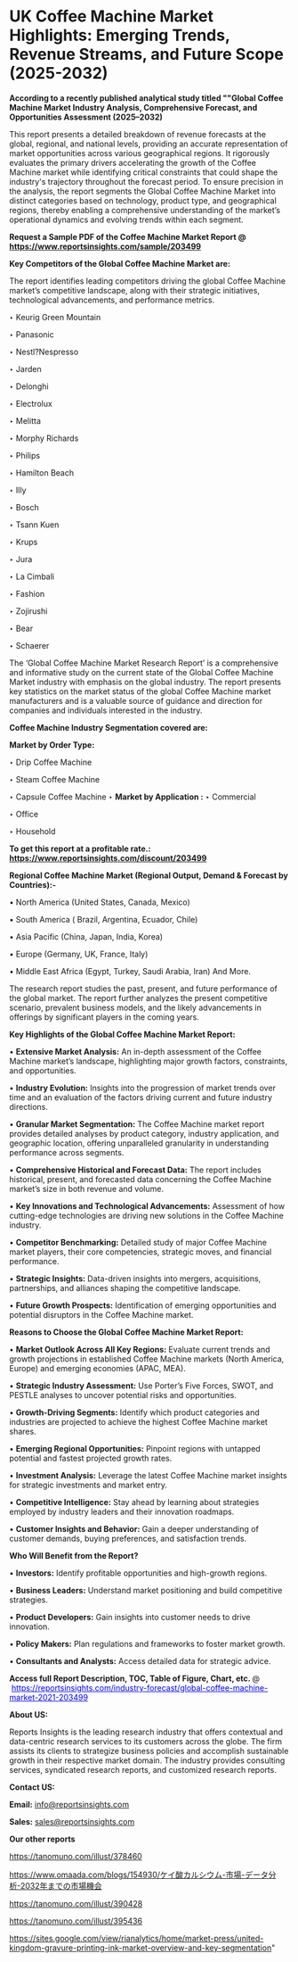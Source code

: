 # UK Coffee Machine Market Highlights: Emerging Trends, Revenue Streams, and Future Scope (2025-2032)

<strong>According to a recently published analytical study titled ""Global Coffee Machine Market Industry Analysis, Comprehensive Forecast, and Opportunities Assessment (2025–2032)</strong>

This report presents a detailed breakdown of revenue forecasts at the global, regional, and national levels, providing an accurate representation of market opportunities across various geographical regions. It rigorously evaluates the primary drivers accelerating the growth of the Coffee Machine market while identifying critical constraints that could shape the industry's trajectory throughout the forecast period. To ensure precision in the analysis, the report segments the Global Coffee Machine Market into distinct categories based on technology, product type, and geographical regions, thereby enabling a comprehensive understanding of the market’s operational dynamics and evolving trends within each segment.

<strong>Request a Sample PDF of the Coffee Machine Market Report </strong><strong>@<a href=https://www.reportsinsights.com/sample/203499 style=color:#0000ff;> https://www.reportsinsights.com/sample/203499</a></strong></font>

<strong>Key Competitors of the Global Coffee Machine Market are:</strong>

The report identifies leading competitors driving the global Coffee Machine market’s competitive landscape, along with their strategic initiatives, technological advancements, and performance metrics.

‣ Keurig Green Mountain

‣ Panasonic

‣ Nestl?Nespresso

‣ Jarden

‣ Delonghi

‣ Electrolux

‣ Melitta

‣ Morphy Richards

‣ Philips

‣ Hamilton Beach

‣ Illy

‣ Bosch

‣ Tsann Kuen

‣ Krups

‣ Jura

‣ La Cimbali

‣ Fashion

‣ Zojirushi

‣ Bear

‣ Schaerer

The ‘Global Coffee Machine Market Research Report’ is a comprehensive and informative study on the current state of the Global Coffee Machine Market industry with emphasis on the global industry. The report presents key statistics on the market status of the global Coffee Machine market manufacturers and is a valuable source of guidance and direction for companies and individuals interested in the industry.

<strong>Coffee Machine Industry Segmentation covered are:</strong>

<strong>Market by Order Type: </strong>

‣ Drip Coffee Machine

‣ Steam Coffee Machine

‣ Capsule Coffee Machine
‣ 
<strong>Market by Application :</strong>
‣ Commercial

‣ Office

‣ Household

<strong>To get this report at a profitable rate.: <a href=https://www.reportsinsights.com/discount/203499 style=color:#0000ff;>https://www.reportsinsights.com/discount/203499</a></strong></font>

<strong>Regional Coffee Machine Market (Regional Output, Demand &amp; Forecast by Countries):-</strong>

• North America (United States, Canada, Mexico)

• South America ( Brazil, Argentina, Ecuador, Chile)

• Asia Pacific (China, Japan, India, Korea)

• Europe (Germany, UK, France, Italy)

• Middle East Africa (Egypt, Turkey, Saudi Arabia, Iran) And More.

The research report studies the past, present, and future performance of the global market. The report further analyzes the present competitive scenario, prevalent business models, and the likely advancements in offerings by significant players in the coming years.

<strong>Key Highlights of the Global Coffee Machine Market Report:</strong>

• <strong>Extensive Market Analysis:</strong> An in-depth assessment of the Coffee Machine market’s landscape, highlighting major growth factors, constraints, and opportunities.

• <strong>Industry Evolution:</strong> Insights into the progression of market trends over time and an evaluation of the factors driving current and future industry directions.

• <strong>Granular Market Segmentation:</strong> The Coffee Machine market report provides detailed analyses by product category, industry application, and geographic location, offering unparalleled granularity in understanding performance across segments.

• <strong>Comprehensive Historical and Forecast Data:</strong> The report includes historical, present, and forecasted data concerning the Coffee Machine market’s size in both revenue and volume.

• <strong>Key Innovations and Technological Advancements:</strong> Assessment of how cutting-edge technologies are driving new solutions in the Coffee Machine industry.

• <strong>Competitor Benchmarking:</strong> Detailed study of major Coffee Machine market players, their core competencies, strategic moves, and financial performance.

• <strong>Strategic Insights:</strong> Data-driven insights into mergers, acquisitions, partnerships, and alliances shaping the competitive landscape.

• <strong>Future Growth Prospects:</strong> Identification of emerging opportunities and potential disruptors in the Coffee Machine market.

<strong>Reasons to Choose the Global Coffee Machine Market Report:</strong>

• <strong>Market Outlook Across All Key Regions:</strong> Evaluate current trends and growth projections in established Coffee Machine markets (North America, Europe) and emerging economies (APAC, MEA).

• <strong>Strategic Industry Assessment:</strong> Use Porter’s Five Forces, SWOT, and PESTLE analyses to uncover potential risks and opportunities.

• <strong>Growth-Driving Segments:</strong> Identify which product categories and industries are projected to achieve the highest Coffee Machine market shares.

• <strong>Emerging Regional Opportunities:</strong> Pinpoint regions with untapped potential and fastest projected growth rates.

• <strong>Investment Analysis:</strong> Leverage the latest Coffee Machine market insights for strategic investments and market entry.

• <strong>Competitive Intelligence:</strong> Stay ahead by learning about strategies employed by industry leaders and their innovation roadmaps.

• <strong>Customer Insights and Behavior:</strong> Gain a deeper understanding of customer demands, buying preferences, and satisfaction trends.

<strong>Who Will Benefit from the Report?</strong>

• <strong>Investors:</strong> Identify profitable opportunities and high-growth regions.

• <strong>Business Leaders:</strong> Understand market positioning and build competitive strategies.

• <strong>Product Developers:</strong> Gain insights into customer needs to drive innovation.

• <strong>Policy Makers:</strong> Plan regulations and frameworks to foster market growth.

• <strong>Consultants and Analysts:</strong> Access detailed data for strategic advice.
</ul>
<strong>Access full Report Description, TOC, Table of Figure, Chart, etc. </strong>@  <a href=https://reportsinsights.com/industry-forecast/global-coffee-machine-market-2021-203499 style=color:#0000ff;>https://reportsinsights.com/industry-forecast/global-coffee-machine-market-2021-203499</a></font>

<strong><strong>About US</strong>:</strong>

Reports Insights is the leading research industry that offers contextual and data-centric research services to its customers across the globe. The firm assists its clients to strategize business policies and accomplish sustainable growth in their respective market domain. The industry provides consulting services, syndicated research reports, and customized research reports.

<strong>Contact US:</strong>

<p class=""""><b>Email:</b> <a href=mailto:info@reportsinsights.com>info@reportsinsights.com</a></p>
<p class=""""><b>Sales:</b> <a href=mailto:sales@reportsinsights.com>sales@reportsinsights.com</a></p>

<strong>Our other reports</strong>

<a href=https://tanomuno.com/illust/378460>https://tanomuno.com/illust/378460</a>

<a href=https://www.omaada.com/blogs/154930/ケイ酸カルシウム-市場-データ分析-2032年までの市場機会>https://www.omaada.com/blogs/154930/ケイ酸カルシウム-市場-データ分析-2032年までの市場機会</a>

<a href=https://tanomuno.com/illust/390428>https://tanomuno.com/illust/390428</a>

<a href=https://tanomuno.com/illust/395436>https://tanomuno.com/illust/395436</a>

<a href=https://sites.google.com/view/rianalytics/home/market-press/united-kingdom-gravure-printing-ink-market-overview-and-key-segmentation>https://sites.google.com/view/rianalytics/home/market-press/united-kingdom-gravure-printing-ink-market-overview-and-key-segmentation</a>"
